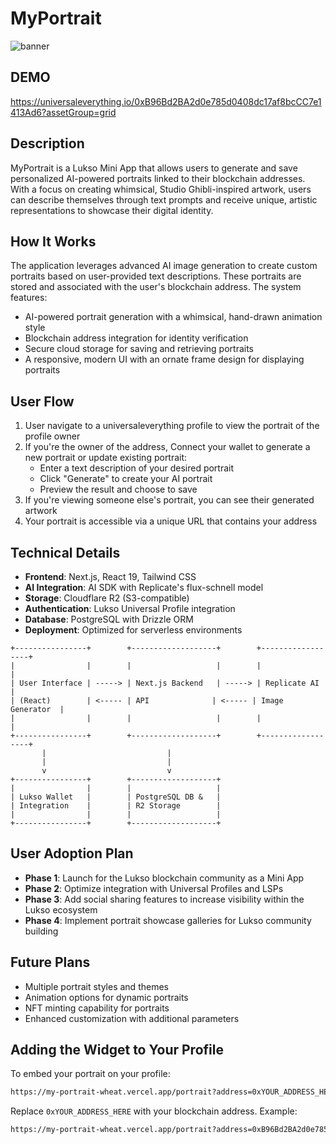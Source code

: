 # MyPortrait

![banner](https://github.com/user-attachments/assets/a4716e90-40aa-482d-9abd-67b4abae3863)

## DEMO

https://universaleverything.io/0xB96Bd2BA2d0e785d0408dc17af8bcCC7e1413Ad6?assetGroup=grid

## Description
MyPortrait is a Lukso Mini App that allows users to generate and save personalized AI-powered portraits linked to their blockchain addresses. With a focus on creating whimsical, Studio Ghibli-inspired artwork, users can describe themselves through text prompts and receive unique, artistic representations to showcase their digital identity.

## How It Works
The application leverages advanced AI image generation to create custom portraits based on user-provided text descriptions. These portraits are stored and associated with the user's blockchain address. The system features:

- AI-powered portrait generation with a whimsical, hand-drawn animation style
- Blockchain address integration for identity verification
- Secure cloud storage for saving and retrieving portraits
- A responsive, modern UI with an ornate frame design for displaying portraits

## User Flow
1. User navigate to a universaleverything profile to view the portrait of the profile owner
2. If you're the owner of the address, Connect your wallet to generate a new portrait or update existing portrait:
   - Enter a text description of your desired portrait
   - Click "Generate" to create your AI portrait
   - Preview the result and choose to save
3. If you're viewing someone else's portrait, you can see their generated artwork
4. Your portrait is accessible via a unique URL that contains your address

## Technical Details
- **Frontend**: Next.js, React 19, Tailwind CSS
- **AI Integration**: AI SDK with Replicate's flux-schnell model
- **Storage**: Cloudflare R2 (S3-compatible)
- **Authentication**: Lukso Universal Profile integration
- **Database**: PostgreSQL with Drizzle ORM
- **Deployment**: Optimized for serverless environments

```
+----------------+        +-------------------+        +------------------+
|                |        |                   |        |                  |
| User Interface | -----> | Next.js Backend   | -----> | Replicate AI    |
| (React)        | <----- | API              | <----- | Image Generator  |
|                |        |                   |        |                  |
+----------------+        +-------------------+        +------------------+
       |                           |
       |                           |
       v                           v
+----------------+        +-------------------+
|                |        |                   |
| Lukso Wallet   |        | PostgreSQL DB &   |
| Integration    |        | R2 Storage        |
|                |        |                   |
+----------------+        +-------------------+
```

## User Adoption Plan
- **Phase 1**: Launch for the Lukso blockchain community as a Mini App
- **Phase 2**: Optimize integration with Universal Profiles and LSPs
- **Phase 3**: Add social sharing features to increase visibility within the Lukso ecosystem
- **Phase 4**: Implement portrait showcase galleries for Lukso community building

## Future Plans
- Multiple portrait styles and themes
- Animation options for dynamic portraits
- NFT minting capability for portraits
- Enhanced customization with additional parameters

## Adding the Widget to Your Profile
To embed your portrait on your profile:

```bash
https://my-portrait-wheat.vercel.app/portrait?address=0xYOUR_ADDRESS_HERE
```

Replace `0xYOUR_ADDRESS_HERE` with your blockchain address. Example:
```bash
https://my-portrait-wheat.vercel.app/portrait?address=0xB96Bd2BA2d0e785d0408dc17af8bcCC7e1413Ad6
```
